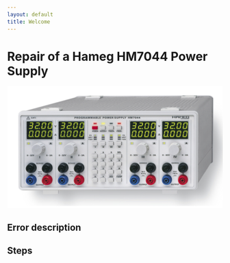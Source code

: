 ```yaml
---
layout: default
title: Welcome
---
```

# Repair of a Hameg HM7044 Power Supply


![fronPanel](/pics/hm7044.jpg)


## Error description

## Steps
